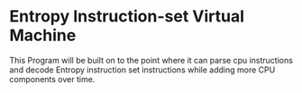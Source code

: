 # Entropy Instruction-set Virtual Machine

This Program will be built on to the point where it can parse cpu instructions and decode Entropy instruction set instructions while adding more CPU components over time.
